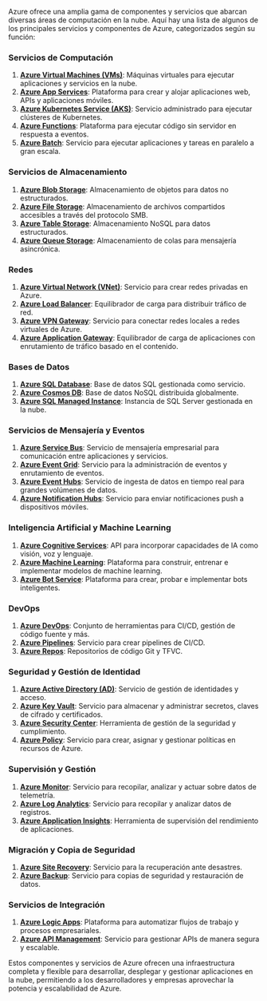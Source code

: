 Azure ofrece una amplia gama de componentes y servicios que abarcan diversas áreas de computación en la nube. Aquí hay una lista de algunos de los principales servicios y componentes de Azure, categorizados según su función:

### Servicios de Computación

1. [**Azure Virtual Machines (VMs)**](/Azure/Componentes%20Azure/Servicios%20de%20Computación/Azure%20Virtual%20Machines.md): Máquinas virtuales para ejecutar aplicaciones y servicios en la nube.
2. [**Azure App Services**](/Azure/Componentes%20Azure/Servicios%20de%20Computación/Azure%20App%20Services.md): Plataforma para crear y alojar aplicaciones web, APIs y aplicaciones móviles.
3. [**Azure Kubernetes Service (AKS)**](/Azure/Componentes%20Azure/Servicios%20de%20Computación/Azure%20Kubernetes%20Service.md): Servicio administrado para ejecutar clústeres de Kubernetes.
4. [**Azure Functions**](/Azure/Componentes%20Azure/Servicios%20de%20Computación/Azure%20Functions.md): Plataforma para ejecutar código sin servidor en respuesta a eventos.
5. [**Azure Batch**](/Azure/Componentes%20Azure/Servicios%20de%20Computación/Azure%20Batch.md): Servicio para ejecutar aplicaciones y tareas en paralelo a gran escala.

### Servicios de Almacenamiento

1. [**Azure Blob Storage**](/Azure/Componentes%20Azure/Servicios%20de%20Almacenamiento/Azure%20Blob%20Storage.md): Almacenamiento de objetos para datos no estructurados.
2. [**Azure File Storage**](/Azure/Componentes%20Azure/Servicios%20de%20Almacenamiento/Azure%20File%20Storage.md): Almacenamiento de archivos compartidos accesibles a través del protocolo SMB.
3. [**Azure Table Storage**](/Azure/Componentes%20Azure/Servicios%20de%20Almacenamiento/Azure%20Table%20Storage.md): Almacenamiento NoSQL para datos estructurados.
4. [**Azure Queue Storage**](/Azure/Componentes%20Azure/Servicios%20de%20Almacenamiento/Azure%20Queue%20Storage.md): Almacenamiento de colas para mensajería asincrónica.

### Redes

1. [**Azure Virtual Network (VNet)**](/Azure/Componentes%20Azure/Redes/Azure%20Virtual%20Network.md): Servicio para crear redes privadas en Azure.
2. [**Azure Load Balancer**](/Azure/Componentes%20Azure/Redes/Azure%20Load%20Balancer.md): Equilibrador de carga para distribuir tráfico de red.
3. [**Azure VPN Gateway**](/Azure/Componentes%20Azure/Redes/Azure%20VPN%20Gateway.md): Servicio para conectar redes locales a redes virtuales de Azure.
4. [**Azure Application Gateway**](/Azure/Componentes%20Azure/Redes/Azure%20Application%20Gateway.md): Equilibrador de carga de aplicaciones con enrutamiento de tráfico basado en el contenido.

### Bases de Datos

1. [**Azure SQL Database**](/Azure/Componentes%20Azure/Bases%20de%20Datos/Azure%20SQL%20Database.md): Base de datos SQL gestionada como servicio.
2. [**Azure Cosmos DB**](/Azure/Componentes%20Azure/Bases%20de%20Datos/Azure%20Cosmos%20DB.md): Base de datos NoSQL distribuida globalmente.
3. [**Azure SQL Managed Instance**](/Azure/Componentes%20Azure/Bases%20de%20Datos/Azure%20SQL%20Managed%20Instance.md): Instancia de SQL Server gestionada en la nube.

### Servicios de Mensajería y Eventos

1. [**Azure Service Bus**](/Azure/Componentes%20Azure/Servicios%20de%20Mensajería%20y%20Eventos/Azure%20Service%20Bus.md): Servicio de mensajería empresarial para comunicación entre aplicaciones y servicios.
2. [**Azure Event Grid**](/Azure/Componentes%20Azure/Servicios%20de%20Mensajería%20y%20Eventos/Azure%20Event%20Grid.md): Servicio para la administración de eventos y enrutamiento de eventos.
3. [**Azure Event Hubs**](/Azure/Componentes%20Azure/Servicios%20de%20Mensajería%20y%20Eventos/Azure%20Event%20Hubs.md): Servicio de ingesta de datos en tiempo real para grandes volúmenes de datos.
4. [**Azure Notification Hubs**](/Azure/Componentes%20Azure/Servicios%20de%20Mensajería%20y%20Eventos/Azure%20Notification%20Hubs.md): Servicio para enviar notificaciones push a dispositivos móviles.

### Inteligencia Artificial y Machine Learning

1. [**Azure Cognitive Services**](/Azure/Componentes%20Azure/Inteligencia%20Artificial%20y%20Machine%20Learning/Azure%20Cognitive%20Services.md): API para incorporar capacidades de IA como visión, voz y lenguaje.
2. [**Azure Machine Learning**](/Azure/Componentes%20Azure/Inteligencia%20Artificial%20y%20Machine%20Learning/Azure%20Machine%20Learning.md): Plataforma para construir, entrenar e implementar modelos de machine learning.
3. [**Azure Bot Service**](/Azure/Componentes%20Azure/Inteligencia%20Artificial%20y%20Machine%20Learning/Azure%20Bot%20Service.md): Plataforma para crear, probar e implementar bots inteligentes.

### DevOps

1. [**Azure DevOps**](/Azure/Componentes%20Azure/DevOps/Azure%20DevOps.md): Conjunto de herramientas para CI/CD, gestión de código fuente y más.
2. [**Azure Pipelines**](/Azure/Componentes%20Azure/DevOps/Azure%20Pipelines.md): Servicio para crear pipelines de CI/CD.
3. [**Azure Repos**](/Azure/Componentes%20Azure/DevOps/Azure%20Repos.md): Repositorios de código Git y TFVC.

### Seguridad y Gestión de Identidad

1. [**Azure Active Directory (AD)**](/Azure/Componentes%20Azure/Seguridad%20y%20Gestión%20de%20Identidad/Azure%20Active%20Directory.md): Servicio de gestión de identidades y acceso.
2. [**Azure Key Vault**](/Azure/Componentes%20Azure/Seguridad%20y%20Gestión%20de%20Identidad/Azure%20Key%20Vault.md): Servicio para almacenar y administrar secretos, claves de cifrado y certificados.
3. [**Azure Security Center**](/Azure/Componentes%20Azure/Seguridad%20y%20Gestión%20de%20Identidad/Azure%20Security%20Center.md): Herramienta de gestión de la seguridad y cumplimiento.
4. [**Azure Policy**](/Azure/Componentes%20Azure/Seguridad%20y%20Gestión%20de%20Identidad/Azure%20Policy.md): Servicio para crear, asignar y gestionar políticas en recursos de Azure.

### Supervisión y Gestión

1. [**Azure Monitor**](/Azure/Componentes%20Azure/Supervisión%20y%20Gestión/Azure%20Monitor.md): Servicio para recopilar, analizar y actuar sobre datos de telemetría.
2. [**Azure Log Analytics**](/Azure/Componentes%20Azure/Supervisión%20y%20Gestión/Azure%20Log%20Analytics.md): Servicio para recopilar y analizar datos de registros.
3. [**Azure Application Insights**](/Azure/Componentes%20Azure/Supervisión%20y%20Gestión/Azure%20Application%20Insights.md): Herramienta de supervisión del rendimiento de aplicaciones.

### Migración y Copia de Seguridad

1. [**Azure Site Recovery**](/Azure/Componentes%20Azure/Migración%20y%20Copia%20de%20Seguridad/Azure%20Site%20Recovery.md): Servicio para la recuperación ante desastres.
2. [**Azure Backup**](/Azure/Componentes%20Azure/Migración%20y%20Copia%20de%20Seguridad/Azure%20Backup.md   ): Servicio para copias de seguridad y restauración de datos.

### Servicios de Integración

1. [**Azure Logic Apps**](/Azure/Componentes%20Azure/Servicios%20de%20Integración/Azure%20Logic%20Apps.md): Plataforma para automatizar flujos de trabajo y procesos empresariales.
2. [**Azure API Management**](/Azure/Componentes%20Azure/Servicios%20de%20Integración/Azure%20API%20Management.md): Servicio para gestionar APIs de manera segura y escalable.

Estos componentes y servicios de Azure ofrecen una infraestructura completa y flexible para desarrollar, desplegar y gestionar aplicaciones en la nube, permitiendo a los desarrolladores y empresas aprovechar la potencia y escalabilidad de Azure.